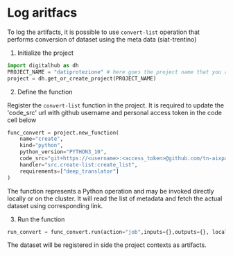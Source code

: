# Log aritfacs

To log the artifacts, it is possible to use ``convert-list`` operation that performs conversion of dataset using the meta data (siat-trentino)

1. Initialize the project

```python
import digitalhub as dh
PROJECT_NAME = "datiprotezione" # here goes the project name that you are creating on the platform
project = dh.get_or_create_project(PROJECT_NAME)
```

2. Define the function

Register the ``convert-list`` function in the project. It is required to update the 'code_src' url with github username and personal access token in the code cell below

```python
func_convert = project.new_function(
    name="create", 
    kind="python", 
    python_version="PYTHON3_10", 
    code_src="git+https://<username>:<access_token>@github.com/tn-aixpa/datiprotezione",
    handler="src.create-list:create_list",
    requirements=["deep_translator"]
)
```
The function represents a Python operation and may be invoked directly locally or on the cluster. It will read the list of metadata and fetch the actual dataset using corresponding link. 

3. Run the function
```python
run_convert = func_convert.run(action="job",inputs={},outputs={}, local_execution=False)
```
The dataset will be registered in side the project contexts as artifacts.
